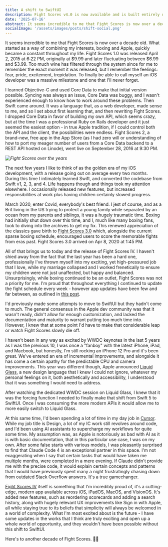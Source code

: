 ```yaml
---
title: A shift to SwiftUI
description: Fight Scores v4.0 is now available and is built entirely using SwiftUI.
date: '2025-07-16'
abstract: It seems incredible to me that Fight Scores is now over a decade old. What started as a way of combining my interests, boxing and Apple, quickly became a constant throughout my life. 
socialImage: '/assets/images/posts/shift-social.png'
---
```


It seems incredible to me that Fight Scores is now over a decade old. What started as a way of combining my interests, boxing and Apple, quickly became a constant throughout my life. Fight Scores 1.0 was released April 2, 2015 at 6:22 PM, originally at $9.99 and later fluctuating between $6.99 and $3.99. Too much wine has filtered through the system since for me to remember the exact moment it was released, but I remember the feelings: fear, pride, excitement, trepidation. To finally be able to call myself an iOS developer was a massive milestone and one that I'll never forget.

I learned Objective-C and used Core Data to make that initial version possible. Syncing was always an issue, Core Data was buggy, and I wasn't experienced enough to know how to work around these problems. Then Swift came around. It was a language that, as a web developer, made sense to me, and so I set about first learning that, and then rewriting Fight Scores. I dropped Core Data in favor of building my own API, which seems crazy, but at the time I was a professional Ruby on Rails developer and it just seemed the easiest option - in true Apple tradition, if I could control both the API and the client, the possibilities were endless. Fight Scores 2, a brand-new, free app in the App Store (as I had zero will or understanding of how to port my meager number of users from a Core Data backend to a REST API hosted on Linode), went live on September 28, 2016 at 9:30 PM.

*![Fight Scores over the years](/assets/images/posts/fightscores-stacked.png "Fight Scores over the years")*

The next few years I like to think of as the golden era of my iOS development, with a release going out on average every two months. During this time I intimately learned Swift, and converted the codebase from Swift v1, 2, 3, and 4. Life happens though and things took my attention elsewhere. I occasionally released new features, but increased responsibilities at work plus having children certainly slowed progress.

March 2020, enter Covid, everybody's best friend. I jest of course, and as a Brit living in the US trying to protect a young family while separated by an ocean from my parents and siblings, it was a hugely traumatic time. Boxing had initially shut down over this time, and I, much like many boxing fans, took to diving into the archives to get my fix. This renewed appreciation of the classics gave birth to [Fight Scores 3.0](https://garethdjones.com/thoughts/new-look-fight-scores) which, alongside the current sparse boxing schedule, encouraged users to score the memorable fights from eras past. Fight Scores 3.0 arrived on Apr 8, 2020 at 1:45 PM.

All of that brings us to today and the release of Fight Scores IV. I haven't shied away from the fact that the last year has been a hard one, professionally I've thrown myself into my exciting, yet high-pressured job that I love, while my marriage collapsed and I worked frenetically to ensure my children were not just unaffected, but happy and balanced. Unsurprisingly, while boxing continued to be an outlet, Fight Scores was not a priority for me. I'm proud that throughout everything I continued to update the fight schedule every week - however app updates have been few and far between, as outlined in [this post](https://garethdjones.com/thoughts/fight-scores-number-update-2024).

I'd previously made some attempts to move to SwiftUI but they hadn't come to much. The general consensus in the Apple dev community was that it wasn't ready, didn't allow for enough customization, and lacked the documentation and maturity to warrant putting too much time into. However, I knew that at some point I'd have to make that considerable leap or watch Fight Scores slowly die off.

I haven't been in any way as excited by WWDC keynotes in the last 5 years as I was the previous 10, I was once a "fanboy" with the latest iPhone, iPad, and Macbook, but honestly, I'm still rocking an iPhone 12 Pro and it's been great. We've entered an era of incremental improvements, and alongside it has come a certain apathy for the predictable CPU and camera improvements. This year was different though, Apple announced [Liquid Glass](https://youtu.be/jGztGfRujSE?si=Vl7Yfceer6bAxg5Q), a new design language that I knew I could not ignore, whatever my personal feelings on it, both aesthetically and accessibility, I understood that it was something I would need to address.

After watching the dedicated WWDC session on Liquid Glass, I knew that it was the forcing function I needed to finally make that shift from Swift 5 to SwiftUI. Once I was consuming the more modern APIs it would allow me to more easily switch to Liquid Glass.

At this same time, I'd been spending a lot of time in my day job in [Cursor](https://cursor.com/agents). While my job title is Design, a lot of my IC work still revolves around code, and I'd been using AI assistants to supercharge my workflows for quite some time. My assumption was, as Apple is notoriously as bad with AI as it is with basic documentation, that in this particular use case, I was on my own. After some false starts with various models, I was pleasantly surprised to find that Claude Code 4 is an exceptional partner in this space. I'm not exaggerating when I say that certain tasks that would have taken me multiple months, were completed in a mere evening. If Claude didn't provide me with the precise code, it would explain certain concepts and patterns that I would have previously spent many a night frustratingly chasing down from outdated Stack Overflow answers. It's a true gamechanger.

[Fight Scores IV](http://itunes.apple.com/app/fight-scores-2-boxing-scorecards/id1125374157?ls=1&mt=8) itself is something that I'm incredibly proud of, it's a cutting-edge, modern app available across iOS, iPadOS, MacOS, and VisionOS. It's added new features, such as reordering scorecards and adding a search history, along with hugely relevant UX improvements like Sign in with Apple, all while staying true to its beliefs that simplicity will always be welcomed in a world of complexity. What I'm most excited about is the future - I have some updates in the works that I think are truly exciting and open up a whole world of opportunity, and they wouldn't have been possible without this shift to SwiftUI.

Here's to another decade of Fight Scores. 🍻🍻


